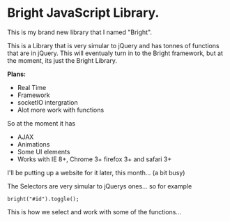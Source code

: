 Bright JavaScript Library.
======

This is my brand new library that I named "Bright".

This is a Library that is very simular to jQuery and has tonnes of functions that are in jQuery. This will eventualy turn in
to the Bright framework, but at the moment, its just the Bright Library. 


<b>Plans:</b>
<ul>
  <li> Real Time </li>
  <li> Framework </li>
  <li> socketIO intergration </li>
  <li> Alot more work with functions </li>
</ul>

So at the moment it has 
<ul>
  <li> AJAX </li>
  <li> Animations </li>
  <li> Some UI elements </li>
  <li> Works with IE 8+, Chrome 3+ firefox 3+ and safari 3+ </li>
</ul>

I'll be putting up a website for it later, this month... (a bit busy) 



The Selectors are very simular to jQuerys ones... so for example
<pre><code>bright("#id").toggle();</code></pre>


This is how we select and work with some of the functions...

